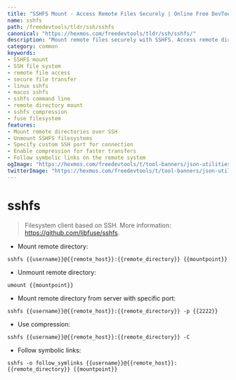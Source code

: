 ```yaml
---
title: "SSHFS Mount - Access Remote Files Securely | Online Free DevTools by Hexmos"
name: sshfs
path: /freedevtools/tldr/ssh/sshfs
canonical: "https://hexmos.com/freedevtools/tldr/ssh/sshfs/"
description: "Mount remote files securely with SSHFS. Access remote directories, transfer files, and manage remote systems efficiently. Free online tool, no registration required."
category: common
keywords:
- SSHFS mount
- SSH file system
- remote file access
- secure file transfer
- linux sshfs
- macos sshfs
- sshfs command line
- remote directory mount
- sshfs compression
- fuse filesystem
features:
- Mount remote directories over SSH
- Unmount SSHFS filesystems
- Specify custom SSH port for connection
- Enable compression for faster transfers
- Follow symbolic links on the remote system
ogImage: "https://hexmos.com/freedevtools/t/tool-banners/json-utilities-banner.png"
twitterImage: "https://hexmos.com/freedevtools/t/tool-banners/json-utilities-banner.png"
---
```


# sshfs

> Filesystem client based on SSH.
> More information: <https://github.com/libfuse/sshfs>.

- Mount remote directory:

`sshfs {{username}}@{{remote_host}}:{{remote_directory}} {{mountpoint}}`

- Unmount remote directory:

`umount {{mountpoint}}`

- Mount remote directory from server with specific port:

`sshfs {{username}}@{{remote_host}}:{{remote_directory}} -p {{2222}}`

- Use compression:

`sshfs {{username}}@{{remote_host}}:{{remote_directory}} -C`

- Follow symbolic links:

`sshfs -o follow_symlinks {{username}}@{{remote_host}}:{{remote_directory}} {{mountpoint}}`
